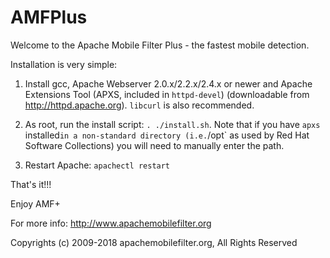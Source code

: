 # AMFPlus

Welcome to the Apache Mobile Filter Plus - the fastest mobile detection.

Installation is very simple:

1. Install gcc, Apache Webserver 2.0.x/2.2.x/2.4.x or newer and Apache Extensions Tool (APXS, included in `httpd-devel`) (downloadable from http://httpd.apache.org). `libcurl` is also recommended.

2. As root, run the install script: `. ./install.sh`. Note that if you have `apxs` installed` in a non-standard directory (i.e. `/opt` as used by Red Hat Software Collections) you will need to manually enter the path.

3. Restart Apache: `apachectl restart`

That's it!!!

Enjoy AMF+

For more info: http://www.apachemobilefilter.org

Copyrights (c) 2009-2018 apachemobilefilter.org, All Rights Reserved

